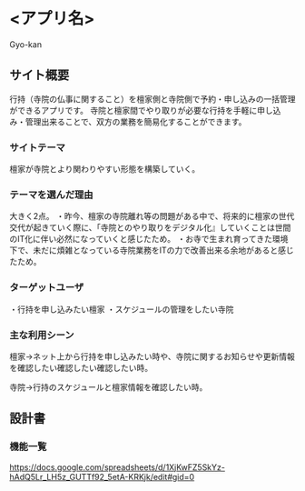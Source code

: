 # <アプリ名>
Gyo-kan

## サイト概要
行持（寺院の仏事に関すること）を檀家側と寺院側で予約・申し込みの一括管理ができるアプリです。
寺院と檀家間でやり取りが必要な行持を手軽に申し込み・管理出来ることで、双方の業務を簡易化することができます。

### サイトテーマ
檀家が寺院とより関わりやすい形態を構築していく。

### テーマを選んだ理由
大きく2点。
・昨今、檀家の寺院離れ等の問題がある中で、将来的に檀家の世代交代が起きていく際に、「寺院とのやり取りをデジタル化』していくことは世間のIT化に伴い必然になっていくと感じたため。
・お寺で生まれ育ってきた環境下で、未だに煩雑となっている寺院業務をITの力で改善出来る余地があると感じたため。

### ターゲットユーザ
・行持を申し込みたい檀家
・スケジュールの管理をしたい寺院

### 主な利用シーン
檀家→ネット上から行持を申し込みたい時や、寺院に関するお知らせや更新情報を確認したい確認したい確認したい時。

寺院→行持のスケジュールと檀家情報を確認したい時。

## 設計書

### 機能一覧
https://docs.google.com/spreadsheets/d/1XjKwFZ5SkYz-hAdQ5Lr_LH5z_GUTTf92_5etA-KRKjk/edit#gid=0
